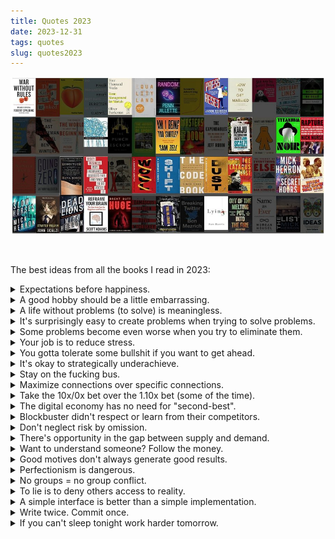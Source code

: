 ```yaml
---
title: Quotes 2023
date: 2023-12-31
tags: quotes
slug: quotes2023
---
```


<p><img src='images/books_2023.jpg'/></p>

<br/>

<p>The best ideas from all the books I read in 2023:</p>
<details>
 <summary>Expectations before happiness.</summary>
  <br>
  <i>"Your happiness depends on your expectations more than anything else."</i>
  <br>
  <br>
  <p class="right">— Morgan Housel (Same as Ever)</p>
</details><details>
 <summary>A good hobby should be a little embarrassing.</summary>
  <br>
  <i>"A good hobby probably should feel a little embarrassing; that's a sign you're doing it for its own sake, rather than for some socially sanctioned outcome."</i>
  <br>
  <br>
  <p class="right">— Oliver Burkeman (Four Thousand Weeks)</p>
</details><details>
 <summary>A life without problems (to solve) is meaningless.</summary>
  <br>
  <i>"The state of having no problems is obviously never going to arrive. And more to the point, you wouldn't want it to, because a life devoid of all problems would contain nothing worth doing, and would therefore be meaningless."</i>
  <br>
  <br>
  <p class="right">— Oliver Burkeman (Four Thousand Weeks)</p>
</details>
<details>
 <summary>It's surprisingly easy to create problems when trying to solve problems.</summary>
  <br>
  <i>"I'm more interested in questions like, When you make progress against an individual problem do you create additional problems? What are those additional problems, and are those new problems bigger, the same as, or less than the problems you've just solved?"</i>
  <br>
  <br>
  <p class="right">— Alain de Botton (Do Humankind's Best Days Lie Ahead?)</p>
</details>
<details>
 <summary>Some problems become even worse when you try to eliminate them.</summary>
  <br>
  <i>"What's easy to miss is that there are bad things that become bigger problems when you try to eliminate them. I think the most successful people recognize when a certain amount of acceptance beats purity."</i>
  <br>
  <br>
  <p class="right">— Morgan Housel (Same as Ever)</p>
</details>
<details>
 <summary>Your job is to reduce stress.</summary>
  <br>
  <i>"This is one of the most valuable reframes in the book. Usual Frame: Stress comes with the job. Reframe: Reducing stress IS your job. We work for a variety of reasons, but work is only one part of a larger system for reducing stress. I don't earn money just to have it. I earn money to make my life more pleasant, which includes reducing my stress about surviving."</i>
  <br>
  <br>
  <p class="right">— Scott Adams (Reframe Your Brain)</p>
</details>
<details>
 <summary>You gotta tolerate some bullshit if you want to get ahead.</summary>
  <br>
  <i>"A unique skill, an underrated skill, is identifying the optimal amount of hassle and nonsense you should put up with to get ahead while getting along. Franklin Roosevelt—the most powerful man in the world, whose paralysis meant his aides often had to carry him to the bathroom—once said, 'If you can't use your legs and they bring you milk when you wanted orange juice, you learn to say 'that's all right,' and drink it.' Every industry and career is different, but there's universal value in accepting hassle when reality demands it."</i>
  <br>
  <br>
  <p class="right">— Morgan Housel (Same as Ever)</p>
</details>
<details>
 <summary>It's okay to strategically underachieve.</summary>
  <br>
  <i>"You'll inevitably end up underachieving at something, simply because your time and energy are finite. But the great benefit of strategic underachievement—that is, nominating in advance whole areas of life in which you won't expect excellence of yourself—is that you focus that time and energy more effectively."</i>
  <br>
  <br>
  <p class="right">— Oliver Burkeman (Four Thousand Weeks)</p>
</details>
<details>
 <summary>Stay on the fucking bus.</summary>
  <br>
  <i>"The final principle is that, more often than not, originality lies on the far side of unoriginality. The Finnish American photographer Arno Minkkinen dramatizes this deep truth about the power of patience with a parable about Helsinki's main bus station. There are two dozen platforms there, he explains, with several different bus lines departing from each one—and for the first part of its journey, each bus leaving from any given platform takes the same route through the city as all the others, making identical stops. Think of each stop as representing one year of your career, Minkkinen advises photography students. You pick an artistic direction—perhaps you start working on platinum studies of nudes—and you begin to accumulate a portfolio of work. Three years (or bus stops) later, you proudly present it to the owner of a gallery. But you're dismayed to be told that your pictures aren't as original as you thought, because they look like knockoffs of the work of the photographer Irving Penn; Penn's bus, it turns out, had been on the same route as yours. Annoyed at yourself for having wasted three years following somebody else's path, you jump off that bus, hail a taxi, and return to where you started at the bus station. This time, you board a different bus, choosing a different genre of photography in which to specialize. But a few stops later, the same thing happens: you're informed that your new body of work seems derivative, too. Back you go to the bus station. But the pattern keeps on repeating: nothing you produce ever gets recognized as being truly your own. What's the solution? 'It's simple,' Minkkinen says. 'Stay on the bus. Stay on the fucking bus.' A little farther out on their journeys through the city, Helsinki's bus routes diverge, plunging off to unique destinations as they head through the suburbs and into the countryside beyond. That's where the distinctive work begins. But it begins at all only for those who can muster the patience to immerse themselves in the earlier stage—the trial-and-error phase of copying others, learning new skills, and accumulating experience."</i>
  <br>
  <br>
  <p class="right">— Oliver Burkeman (Four Thousand Weeks)</p>
</details>
<details>
 <summary>Maximize connections over specific connections.</summary>
  <br>
  <i>"Usual Frame: Success depends on who you know. Reframe: Success depends on how many people you know."</i>
  <br>
  <br>
  <p class="right">— Scott Adams (Reframe Your Brain)</p>
</details>
<details>
 <summary>Take the 10x/0x bet over the 1.10x bet (some of the time).</summary>
  <br>
  <i>"'[The EA executive] said, 'Why would I give you a dollar knowing I'm gonna get $1.10 back when I can give Chris $10 million and either make $100 million or get a tax write-off?''"</i>
  <br>
  <br>
  <p class="right">— Jason Schreier (Press Reset)</p>
</details>
<details>
 <summary>The digital economy has no need for "second-best".</summary>
  <br>
  <i>"'Rightfully so, rightfully so. Thus, from that we can conclude even if it were only minimally worse, there would be no reason to use the second-best search engine. Winner takes it all. Loser gets nothing. In the digital economy, nobody needs the second-best product, the second-best provider, the second-best social network, the second-best shop, the second-best comedian, the second-best singer. It's a superstar economy. Long live the superstar, fuck the rest.'"</i>
  <br>
  <br>
  <p class="right">— Marc-Uwe Kling (Qualityland)</p>
</details>
<details>
 <summary>Blockbuster didn't respect or learn from their competitors.</summary>
  <br>
  <i>"Respect and Learn from Competitors. This is obvious to anyone who has ever been in a competitive retail business, but it was never a part of Blockbuster's DNA."</i>
  <br>
  <br>
  <p class="right">— Alan Payne (Built to Fail)</p>
</details>
<details>
 <summary>Don't neglect risk by omission.</summary>
  <br>
  <i>"'Aunt Minnie has died and left each of you $100,000. You have an investment choice to make. You can invest it all at 7 percent for five years, or you can invest it at 7.5 percent for ten years.' After they had time to reflect, they unanimously chose 7 percent for five years. When I asked them what risk they'd undertaken with this decision, they said, 'None.' Their justification was that by staying short, future inflation wouldn't erode their returns as much as the longer term, and they'd have optionality after the five years. But they were missing the reinvestment risk. They were so focused on what would happen during the investment period, they neglected to look beyond the five years. Not a problem if rates stayed at 7 percent or higher. But if they dropped? Problem. Once the [MBA] students understood there is risk by omission as well as by commission, my objective was accomplished."</i>
  <br>
  <br>
  <p class="right">— Sam Zell (Am I Being Too Subtle?)</p>
</details>
<details>
 <summary>There's opportunity in the gap between supply and demand.</summary>
  <br>
  <i>"Opportunity is very often embedded in the imbalance between supply and demand. It could be rising demand against flat or diminishing supply, or flat demand against shrinking supply."</i>
  <br>
  <br>
  <p class="right">— Sam Zell (Am I Being Too Subtle?)</p>
</details>
<details>
 <summary>Want to understand someone? Follow the money.</summary>
  <br>
  <i>"Usual Frame: Predicting people's actions involves many variables. Reframe: Follow the money. That's all you need."</i>
  <br>
  <br>
  <p class="right">— Scott Adams (Reframe Your Brain)</p>
</details>
<details>
 <summary>Good motives don't always generate good results.</summary>
  <br>
  <i>"Yet the best motives do not always generate the best results. As experience amply demonstrates, a never-ending ethnic preference program that accentuates ethnic distinctions is likely to achieve the opposite of its intended results."</i>
  <br>
  <br>
  <p class="right">— Jens Heycke (Out of the Melting Pot, Into the Fire)</p>
</details>
<details>
 <summary>Perfectionism is dangerous.</summary>
  <br>
  <i>"I think many of the worst movements in history have been born out of the minds of people who believed in perfectionism — scientists, politicians, and others who thought that we could straighten things out, once and for all."</i>
  <br>
  <br>
  <p class="right">— Rudyard Griffths (Do Humankind's Best Days Lie Ahead?)</p>
</details>
<details>
 <summary>No groups = no group conflict.</summary>
  <br>
  <i>"It is an inescapable truism: without groups, there can be no group conflict."</i>
  <br>
  <br>
  <p class="right">— Jens Heycke (Out of the Melting Pot, Into the Fire)</p>
</details>
<details>
 <summary>To lie is to deny others access to reality.</summary>
  <br>
  <i>"By lying, we deny our friends access to reality—and their resulting ignorance often harms them in ways we did not anticipate."</i>
  <br>
  <br>
  <p class="right">— Sam Harris (Lying)</p>
</details>
<details>
 <summary>A simple interface is better than a simple implementation.</summary>
  <br>
  <i>"It's more important for a module to have a simple interface than a simple implementation."</i>
  <br>
  <br>
  <p class="right">— John Ousterhout (A Philosophy of Software Design)</p>
</details>
<details>
 <summary>Write twice. Commit once.</summary>
  <br>
  <i>"Designing software is hard, so it's unlikely that your first thoughts about how to structure a module or system will produce the best design. You'll end up with a much better result if you consider multiple options for each major design decision: design it twice."</i>
  <br>
  <br>
  <p class="right">— John Ousterhout (A Philosophy of Software Design)</p>
</details>
<details>
 <summary>If you can't sleep tonight work harder tomorrow.</summary>
  <br>
  <i>"Usual Frame: I can't get to sleep. Reframe: I didn't work hard enough."</i>
  <br>
  <br>
  <p class="right">— Scott Adams (Reframe Your Brain)</p>
</details>